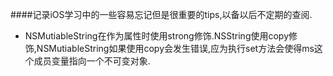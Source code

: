 ####记录iOS学习中的一些容易忘记但是很重要的tips,以备以后不定期的查阅.
* NSMutiableString在作为属性时使用strong修饰.NSString使用copy修饰,NSMutiableString如果使用copy会发生错误,应为执行set方法会使得ms这个成员变量指向一个不可变对象.
